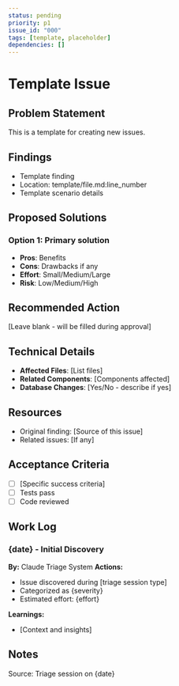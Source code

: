 ```yaml
---
status: pending
priority: p1
issue_id: "000"
tags: [template, placeholder]
dependencies: []
---
```


# Template Issue

## Problem Statement
This is a template for creating new issues.

## Findings
- Template finding
- Location: template/file.md:line_number
- Template scenario details

## Proposed Solutions

### Option 1: Primary solution
- **Pros**: Benefits
- **Cons**: Drawbacks if any
- **Effort**: Small/Medium/Large
- **Risk**: Low/Medium/High

## Recommended Action
[Leave blank - will be filled during approval]

## Technical Details
- **Affected Files**: [List files]
- **Related Components**: [Components affected]
- **Database Changes**: [Yes/No - describe if yes]

## Resources
- Original finding: [Source of this issue]
- Related issues: [If any]

## Acceptance Criteria
- [ ] [Specific success criteria]
- [ ] Tests pass
- [ ] Code reviewed

## Work Log

### {date} - Initial Discovery
**By:** Claude Triage System
**Actions:**
- Issue discovered during [triage session type]
- Categorized as {severity}
- Estimated effort: {effort}

**Learnings:**
- [Context and insights]

## Notes
Source: Triage session on {date}